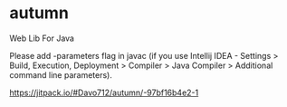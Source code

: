 # autumn
Web Lib For Java

Please add -parameters flag in javac (if you use Intellij IDEA - Settings > Build, Execution, Deployment > Compiler > Java Compiler > Additional command line parameters).

https://jitpack.io/#Davo712/autumn/-97bf16b4e2-1
